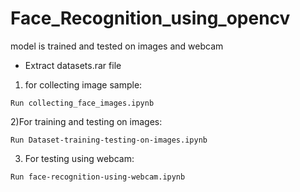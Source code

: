 # Face_Recognition_using_opencv
model is trained and tested on images and webcam

* Extract datasets.rar file

1) for collecting image sample:
```
Run collecting_face_images.ipynb
```
2)For training and testing on images:
```
Run Dataset-training-testing-on-images.ipynb
```
3) For testing using webcam:
```
Run face-recognition-using-webcam.ipynb
```
